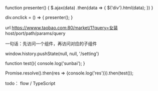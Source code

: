 <!-- 学得快 -->

<!-- 答应别人的事不管怎样都要做到 -->

<!-- Vue -->

<!-- 1、mvp模式 -->

<!-- 用户行为修改modal，然后modal作用于view上 -->

function presenter() {
    $.ajax(data)
        .then(data => {
            $('div').html(data);
        })
}

div.onclick = () => {
    presenter();
}

<!-- 2、Vue组件 -->

<!-- 子给父传值，this.$emit('mingzi')  v-on:mingzi="方法名" -->

<!-- 3、vue-router -->

url https://wwww.taobao.com:80/market/1?query=女装
                       host/port/path/params/query

<!-- 嵌套路由 -->
一句话：先访问一个组件，再访问对应的子组件

<!-- 切换地址栏的path的时候会引起页面刷新，1、改hash也可以不引起页面的刷新，从而增加历史纪录，那么怎么通过修改正经path（改路由）的时候达到一样不刷新的效果呢？ -->
<!-- 2、用 -->
window.history.pushState(null, null, '/setting')

<!-- 这种功能有什么用呢，做单页，保证良好的用户体验 -->
<!-- mode有hash也有history（pushState为原理） -->

<!-- e.g -->

function test(){
    console.log('sunbai');
}

Promise.resolve().then(res => {console.log('res')}).then(test());

<!-- res or sunbai first？ -->

<!-- test，可以提出去 -->

<!-- 缺乏基础设施，走流程，搞单测流水线，留buffer时间，git commit的hook自动跑单测 -->

todo：
flow / TypeScript



